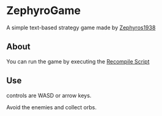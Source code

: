 # ZephyroGame

A simple text-based strategy game made by [Zephyros1938](https://github.com/Zephyros1938)

## About

You can run the game by executing the [Recompile Script](/recompile.sh)

## Use

controls are WASD or arrow keys.

Avoid the enemies and collect orbs.